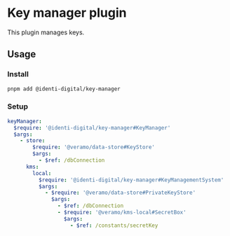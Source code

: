 # Key manager plugin

This plugin manages keys.

## Usage

### Install

```bash
pnpm add @identi-digital/key-manager
```

### Setup

```yaml
keyManager:
  $require: '@identi-digital/key-manager#KeyManager'
  $args:
    - store:
        $require: '@veramo/data-store#KeyStore'
        $args:
          - $ref: /dbConnection
      kms:
        local:
          $require: '@identi-digital/key-manager#KeyManagementSystem'
          $args:
            - $require: '@veramo/data-store#PrivateKeyStore'
              $args:
                - $ref: /dbConnection
                - $require: '@veramo/kms-local#SecretBox'
                  $args:
                    - $ref: /constants/secretKey
```
